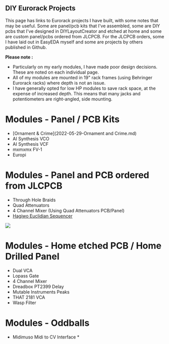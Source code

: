 ## DIY Eurorack Projects

This page has links to Eurorack projects I have built, with some notes that may be useful.
Some are panel/pcb kits that I've assembled, some are DIY pcbs that I've designed in DIYLayoutCreator and etched at home and some are custom panel/pcbs ordered from JLCPCB. For the JLCPCB orders, some I have laid out in EasyEDA myself and some are projects by others published in Github. 

**Please note :**
- Particularly on my early modules, I have made poor design decisions. These are noted on each individual page.
- All of my modules are mounted in 19" rack frames (using Behringer Eurorack racks) where depth is not an issue.
- I have generally opted for low HP modules to save rack space, at the expense of increased depth. This means that many jacks and potentiometers are right-angled, side mounting.  

# Modules - Panel / PCB Kits
- [Ornament & Crime](2022-05-29-Ornament and Crime.md)
- AI Synthesis VCO
- AI Synthesis VCF
- mxmxmx FV-1
- Europi

# Modules - Panel and PCB ordered from JLCPCB
- Through Hole Braids
- Quad Attenuators
- 4 Channel Mixer (Using Quad Attenuators PCB/Panel)
- [Hagiwo Euclidian Sequencer](2022-05-29-hagiwo-euclidian.md)

![]({{site.baseurl}}//Untitled.jpg)

# Modules - Home etched PCB / Home Drilled Panel
- Dual VCA
- Lopass Gate
- 4 Channel Mixer 
- Dreadbox PT2399 Delay
- Mutable Instruments Peaks
- THAT 2181 VCA
- Wasp Filter

# Modules - Oddballs
- Midimuso Midi to CV Interface *
